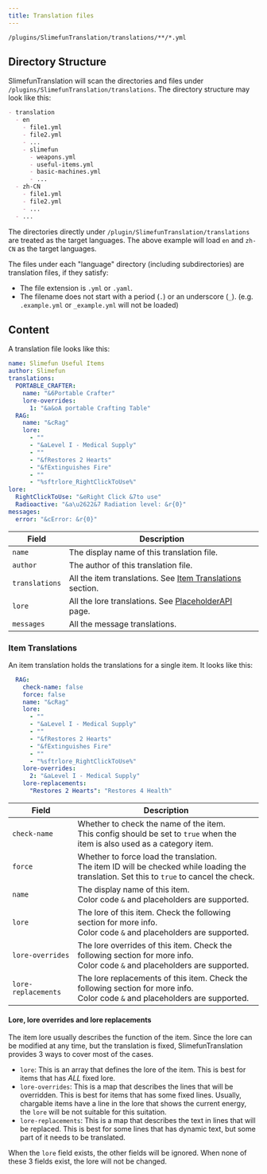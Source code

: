 ```yaml
---
title: Translation files
---
```


`/plugins/SlimefunTranslation/translations/**/*.yml`

## Directory Structure

SlimefunTranslation will scan the directories and files under `/plugins/SlimefunTranslation/translations`. The directory structure may look like this:

```markdown
- translation
  - en
    - file1.yml
    - file2.yml
    - ...
    - slimefun
      - weapons.yml
      - useful-items.yml
      - basic-machines.yml
      - ...
  - zh-CN
    - file1.yml
    - file2.yml
    - ...
  - ...
```

The directories directly under `/plugin/SlimefunTranslation/translations` are treated as the target languages. The above example will load `en` and `zh-CN` as the target languages.

The files under each "language" directory (including subdirectories) are translation files, if they satisfy:

- The file extension is `.yml` or `.yaml`.
- The filename does not start with a period (`.`) or an underscore (`_`). (e.g. `.example.yml` or `_example.yml` will not be loaded)

## Content

A translation file looks like this:

```yaml title="/plugins/SlimefunTranslation/translations/**/*.yml"
name: Slimefun Useful Items
author: Slimefun
translations:
  PORTABLE_CRAFTER:
    name: "&6Portable Crafter"
    lore-overrides:
      1: "&a&oA portable Crafting Table"
  RAG:
    name: "&cRag"
    lore:
      - ""
      - "&aLevel I - Medical Supply"
      - ""
      - "&fRestores 2 Hearts"
      - "&fExtinguishes Fire"
      - ""
      - "%sftrlore_RightClickToUse%"
lore:
  RightClickToUse: "&eRight Click &7to use"
  Radioactive: "&a\u2622&7 Radiation level: &r{0}"
messages:
  error: "&cError: &r{0}"
```

| Field | Description |
| --- | --- |
| `name` | The display name of this translation file. |
| `author` | The author of this translation file. |
| `translations` | All the item translations. See [Item Translations](/slimefun-translation/config/translations#) section. |
| `lore` | All the lore translations. See [PlaceholderAPI](/slimefun-translation/config/placeholders) page. |
| `messages` | All the message translations.|

### Item Translations

An item translation holds the translations for a single item. It looks like this:

```yaml
  RAG:
    check-name: false
    force: false
    name: "&cRag"
    lore:
      - ""
      - "&aLevel I - Medical Supply"
      - ""
      - "&fRestores 2 Hearts"
      - "&fExtinguishes Fire"
      - ""
      - "%sftrlore_RightClickToUse%"
    lore-overrides:
      2: "&aLevel I - Medical Supply"
    lore-replacements:
      "Restores 2 Hearts": "Restores 4 Health"
```

| Field | Description |
| --- | --- |
| `check-name` | Whether to check the name of the item.<br />This config should be set to `true` when the item is also used as a category item. |
| `force` | Whether to force load the translation.<br />The item ID will be checked while loading the translation. Set this to `true` to cancel the check. |
| `name` | The display name of this item.<br />Color code `&` and placeholders are supported. |
| `lore` | The lore of this item. Check the following section for more info.<br />Color code `&` and placeholders are supported. |
| `lore-overrides` | The lore overrides of this item. Check the following section for more info.<br />Color code `&` and placeholders are supported. |
| `lore-replacements` | The lore replacements of this item. Check the following section for more info.<br />Color code `&` and placeholders are supported. |

#### Lore, lore overrides and lore replacements

The item lore usually describes the function of the item. Since the lore can be modified at any time, but the translation is fixed, SlimefunTranslation provides 3 ways to cover most of the cases.

- `lore`: This is an array that defines the lore of the item. This is best for items that has *ALL* fixed lore.
- `lore-overrides`: This is a map that describes the lines that will be overridden. This is best for items that has some fixed lines. Usually, chargable items have a line in the lore that shows the current energy, the `lore` will be not suitable for this suitation.
- `lore-replacements`: This is a map that describes the text in lines that will be replaced. This is best for some lines that has dynamic text, but some part of it needs to be translated.

When the `lore` field exists, the other fields will be ignored. When none of these 3 fields exist, the lore will not be changed.
